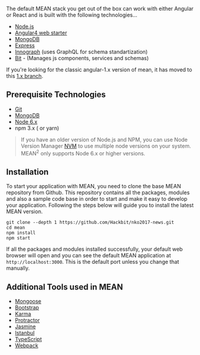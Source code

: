 The default MEAN stack you get out of the box can work with either Angular or React and is built with the following technologies...

* [Node.js](https://nodejs.org/en/)
* [Angular4 web starter](https://github.com/AngularClass/angular-starter)
* [MongoDB](https://www.mongodb.com)
* [Express](https://expressjs.com/)
* [Innograph](https://github.com/linnovate/innograph) (uses GraphQL for schema standartization)
* [Bit](https://bitsrc.io/) - (Manages js components, services and schemas)

If you're looking for the classic angular-1.x version of mean, it has moved to this [1.x branch](https://github.com/linnovate/mean/tree/1.x). 

## Prerequisite Technologies

* [Git](https://git-scm.com/downloads)
* [MongoDB](https://www.mongodb.org/downloads)
* [Node 6.x](https://nodejs.org/en/download/)
* npm 3.x ( or yarn)

> If you have an older version of Node.js and NPM, you can use Node Version Manager [NVM](https://github.com/creationix/nvm) to use multiple node versions on your system. MEAN<sup>2</sup> only supports Node 6.x or higher versions.

## Installation

To start your application with MEAN, you need to clone the base MEAN repository from Github. This repository contains all the packages, modules and also a sample code base in order to start and make it easy to develop your application. Following the steps below will guide you to install the latest MEAN version.

```
git clone --depth 1 https://github.com/Hackbit/nko2017-news.git
cd mean
npm install  
npm start  
```
If all the packages and modules installed successfully, your default web browser will open and you can see the default MEAN application at `http://localhost:3000`. This is the default port unless you change that manually.

## Additional Tools used in MEAN

* [Mongoose](http://mongoosejs.com/)
* [Bootstrap](http://getbootstrap.com/)
* [Karma](https://karma-runner.github.io/1.0/index.html)
* [Protractor](http://www.protractortest.org/#/)
* [Jasmine](https://jasmine.github.io/)
* [Istanbul](https://istanbul.js.org/)
* [TypeScript](https://www.typescriptlang.org/)
* [Webpack](https://webpack.js.org/)
